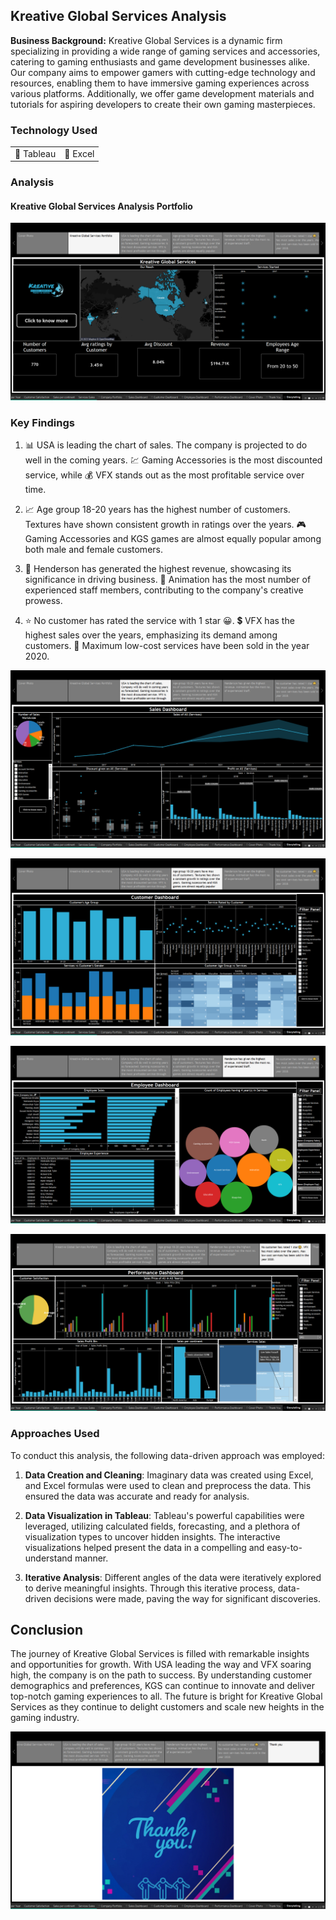 ## Kreative Global Services Analysis

**Business Background:** Kreative Global Services is a dynamic firm specializing in providing a wide range of gaming services and accessories, catering to gaming enthusiasts and game development businesses alike. Our company aims to empower gamers with cutting-edge technology and resources, enabling them to have immersive gaming experiences across various platforms. Additionally, we offer game development materials and tutorials for aspiring developers to create their own gaming masterpieces.

### Technology Used

<table>
  <tr>
    <td>🔹 Tableau</td>
    <td>🔹 Excel</td>
  </tr>
</table>

### Analysis

#### Kreative Global Services Analysis Portfolio

[![Kreative Global Services Analysis](/images/CGS/CGS(1).png?raw=true)](/images/CGS/CGS(1).png?raw=true)

### Key Findings

1. 📊 USA is leading the chart of sales. The company is projected to do well in the coming years. 💹 Gaming Accessories is the most discounted service, while 💰 VFX stands out as the most profitable service over time.

2. 📈 Age group 18-20 years has the highest number of customers. Textures have shown consistent growth in ratings over the years. 🎮 Gaming Accessories and KGS games are almost equally popular among both male and female customers.

3. 💼 Henderson has generated the highest revenue, showcasing its significance in driving business. 💼 Animation has the most number of experienced staff members, contributing to the company's creative prowess.

4. ⭐ No customer has rated the service with 1 star 😀. 💲 VFX has the highest sales over the years, emphasizing its demand among customers. 📅 Maximum low-cost services have been sold in the year 2020.

[![Data Analysis Findings](images/CGS/CGS(2).png?raw=true)](images/CGS/CGS(2).png?raw=true)

[![Customer Demographics](images/CGS/CGS(3).png?raw=true)](images/CGS/CGS(3).png?raw=true)

[![Revenue and Staff Analysis](images/CGS/CGS(4).png?raw=true)](images/CGS/CGS(4).png?raw=true)

[![Customer Ratings and Sales Analysis](images/CGS/CGS(5).png?raw=true)](images/CGS/CGS(5).png?raw=true)

### Approaches Used

To conduct this analysis, the following data-driven approach was employed:

1. **Data Creation and Cleaning**: Imaginary data was created using Excel, and Excel formulas were used to clean and preprocess the data. This ensured the data was accurate and ready for analysis.

2. **Data Visualization in Tableau**: Tableau's powerful capabilities were leveraged, utilizing calculated fields, forecasting, and a plethora of visualization types to uncover hidden insights. The interactive visualizations helped present the data in a compelling and easy-to-understand manner.

3. **Iterative Analysis**: Different angles of the data were iteratively explored to derive meaningful insights. Through this iterative process, data-driven decisions were made, paving the way for significant discoveries.

## Conclusion

The journey of Kreative Global Services is filled with remarkable insights and opportunities for growth. With USA leading the way and VFX soaring high, the company is on the path to success. By understanding customer demographics and preferences, KGS can continue to innovate and deliver top-notch gaming experiences to all. The future is bright for Kreative Global Services as they continue to delight customers and scale new heights in the gaming industry.

[![Ending Slide](images/CGS/CGS(6).png?raw=true)](images/CGS/CGS(6).png?raw=true)

